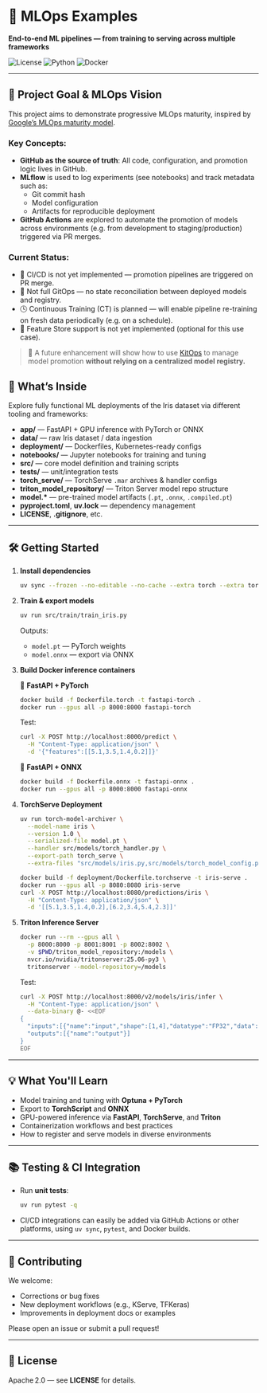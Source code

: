 # 🌱 MLOps Examples  
**End-to-end ML pipelines — from training to serving across multiple frameworks**

![License](https://img.shields.io/github/license/skonto/mlops)
![Python](https://img.shields.io/badge/python-3.13%2B-blue)
![Docker](https://img.shields.io/badge/docker-ready-blue)

---

## 🎯 Project Goal & MLOps Vision

This project aims to demonstrate progressive MLOps maturity, inspired by [Google’s MLOps maturity model](https://cloud.google.com/architecture/mlops-continuous-delivery-and-automation-pipelines-in-machine-learning).

### Key Concepts:
- **GitHub as the source of truth**: All code, configuration, and promotion logic lives in GitHub.
- **MLflow** is used to log experiments (see notebooks) and track metadata such as:
  - Git commit hash
  - Model configuration
  - Artifacts for reproducible deployment
- **GitHub Actions** are explored to automate the promotion of models across environments (e.g. from development to staging/production) triggered via PR merges.

### Current Status:
- 🔁 CI/CD is not yet implemented — promotion pipelines are triggered on PR merge.
- 🧪 Not full GitOps — no state reconciliation between deployed models and registry.
- 🕓 Continuous Training (CT) is planned — will enable pipeline re-training on fresh data periodically (e.g. on a schedule).
- 🧩 Feature Store support is not yet implemented (optional for this use case).

> 📝 A future enhancement will show how to use [KitOps](https://kitops.org/docs/get-started) to manage model promotion **without relying on a centralized model registry.**


## 🚀 What’s Inside

Explore fully functional ML deployments of the Iris dataset via different tooling and frameworks:

- **app/** — FastAPI + GPU inference with PyTorch or ONNX  
- **data/** — raw Iris dataset / data ingestion  
- **deployment/** — Dockerfiles, Kubernetes-ready configs  
- **notebooks/** — Jupyter notebooks for training and tuning  
- **src/** — core model definition and training scripts  
- **tests/** — unit/integration tests  
- **torch_serve/** — TorchServe `.mar` archives & handler configs  
- **triton_model_repository/** — Triton Server model repo structure  
- **model.\*** — pre-trained model artifacts (`.pt`, `.onnx`, `.compiled.pt`)  
- **pyproject.toml**, **uv.lock** — dependency management  
- **LICENSE**, **.gitignore**, etc.

---

## 🛠️ Getting Started

1. **Install dependencies**  
   ```bash
   uv sync --frozen --no-editable --no-cache --extra torch --extra torchserve
   ```

2. **Train & export models**  
   ```bash
   uv run src/train/train_iris.py
   ```  
   Outputs:
   - `model.pt` — PyTorch weights  
   - `model.onnx` — export via ONNX  

3. **Build Docker inference containers**

   🚀 **FastAPI + PyTorch**  
   ```bash
   docker build -f Dockerfile.torch -t fastapi-torch .
   docker run --gpus all -p 8000:8000 fastapi-torch
   ```
   Test:
   ```bash
   curl -X POST http://localhost:8000/predict \
     -H "Content-Type: application/json" \
     -d '{"features":[[5.1,3.5,1.4,0.2]]}'
   ```

   🚀 **FastAPI + ONNX**  
   ```bash
   docker build -f Dockerfile.onnx -t fastapi-onnx .
   docker run --gpus all -p 8000:8000 fastapi-onnx
   ```

4. **TorchServe Deployment**

   ```bash
   uv run torch-model-archiver \
     --model-name iris \
     --version 1.0 \
     --serialized-file model.pt \
     --handler src/models/torch_handler.py \
     --export-path torch_serve \
     --extra-files "src/models/iris.py,src/models/torch_model_config.py,torch_serve/config.properties"

   docker build -f deployment/Dockerfile.torchserve -t iris-serve .
   docker run --gpus all -p 8080:8080 iris-serve
   curl -X POST http://localhost:8080/predictions/iris \
     -H "Content-Type: application/json" \
     -d '[[5.1,3.5,1.4,0.2],[6.2,3.4,5.4,2.3]]'
   ```

5. **Triton Inference Server**

   ```bash
   docker run --rm --gpus all \
     -p 8000:8000 -p 8001:8001 -p 8002:8002 \
     -v $PWD/triton_model_repository:/models \
     nvcr.io/nvidia/tritonserver:25.06-py3 \
     tritonserver --model-repository=/models
   ```

   Test:
   ```bash
   curl -X POST http://localhost:8000/v2/models/iris/infer \
     -H "Content-Type: application/json" \
     --data-binary @- <<EOF
   {
     "inputs":[{"name":"input","shape":[1,4],"datatype":"FP32","data":[[5.1,3.5,1.4,0.2]]}],
     "outputs":[{"name":"output"}]
   }
   EOF
   ```

---

## 💡 What You'll Learn

- Model training and tuning with **Optuna + PyTorch**  
- Export to **TorchScript** and **ONNX**  
- GPU-powered inference via **FastAPI**, **TorchServe**, and **Triton**  
- Containerization workflows and best practices  
- How to register and serve models in diverse environments

---

## 📚 Testing & CI Integration

- Run **unit tests**:  
  ```bash
  uv run pytest -q
  ```
- CI/CD integrations can easily be added via GitHub Actions or other platforms, using `uv sync`, `pytest`, and Docker builds.

---

## 🤝 Contributing

We welcome:
- Corrections or bug fixes  
- New deployment workflows (e.g., KServe, TFKeras)  
- Improvements in deployment docs or examples

Please open an issue or submit a pull request!

---

## 📄 License

Apache 2.0 — see **LICENSE** for details.